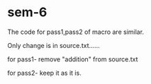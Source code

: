 # sem-6
The code for pass1,pass2 of macro are similar.

Only change is in source.txt...... 

for pass1- remove "addition" from source.txt

for pass2- keep it as it is.
